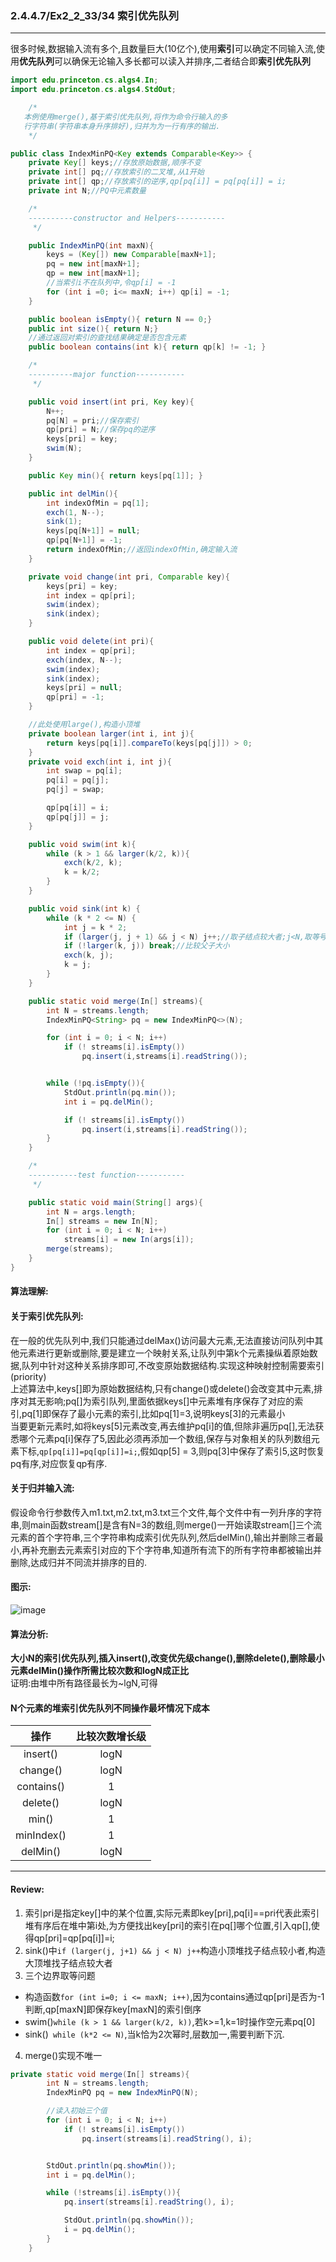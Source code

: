 ### 2.4.4.7/Ex2_2_33/34 索引优先队列

---

很多时候,数据输入流有多个,且数量巨大(10亿个),使用**索引**可以确定不同输入流,使用**优先队列**可以确保无论输入多长都可以读入并排序,二者结合即**索引优先队列**

```Java
import edu.princeton.cs.algs4.In;
import edu.princeton.cs.algs4.StdOut;

    /*
   本例使用merge(),基于索引优先队列,将作为命令行输入的多
   行字符串(字符串本身升序排好),归并为为一行有序的输出.
    */

public class IndexMinPQ<Key extends Comparable<Key>> {
    private Key[] keys;//存放原始数据,顺序不变
    private int[] pq;//存放索引的二叉堆,从1开始
    private int[] qp;//存放索引的逆序,qp[pq[i]] = pq[pq[i]] = i;
    private int N;//PQ中元素数量

    /*
    ----------constructor and Helpers-----------
     */

    public IndexMinPQ(int maxN){
        keys = (Key[]) new Comparable[maxN+1];
        pq = new int[maxN+1];
        qp = new int[maxN+1];
        //当索引i不在队列中,令qp[i] = -1
        for (int i =0; i<= maxN; i++) qp[i] = -1;
    }

    public boolean isEmpty(){ return N == 0;}
    public int size(){ return N;}
    //通过返回对索引的查找结果确定是否包含元素
    public boolean contains(int k){ return qp[k] != -1; }

    /*
    ----------major function-----------
     */

    public void insert(int pri, Key key){
        N++;
        pq[N] = pri;//保存索引
        qp[pri] = N;//保存pq的逆序
        keys[pri] = key;
        swim(N);
    }

    public Key min(){ return keys[pq[1]]; }

    public int delMin(){
        int indexOfMin = pq[1];
        exch(1, N--);
        sink(1);
        keys[pq[N+1]] = null;
        qp[pq[N+1]] = -1;
        return indexOfMin;//返回indexOfMin,确定输入流
    }

    private void change(int pri, Comparable key){
        keys[pri] = key;
        int index = qp[pri];
        swim(index);
        sink(index);
    }

    public void delete(int pri){
        int index = qp[pri];
        exch(index, N--);
        swim(index);
        sink(index);
        keys[pri] = null;
        qp[pri] = -1;
    }

    //此处使用large(),构造小顶堆
    private boolean larger(int i, int j){
        return keys[pq[i]].compareTo(keys[pq[j]]) > 0;
    }
    private void exch(int i, int j){
        int swap = pq[i];
        pq[i] = pq[j];
        pq[j] = swap;

        qp[pq[i]] = i;
        qp[pq[j]] = j;
    }

    public void swim(int k){
        while (k > 1 && larger(k/2, k)){
            exch(k/2, k);
            k = k/2;
        }
    }

    public void sink(int k) {
        while (k * 2 <= N) {
            int j = k * 2;
            if (larger(j, j + 1) && j < N) j++;//取子结点较大者;j<N,取等号j++溢出
            if (!larger(k, j)) break;//比较父子大小
            exch(k, j);
            k = j;
        }
    }

    public static void merge(In[] streams){
        int N = streams.length;
        IndexMinPQ<String> pq = new IndexMinPQ<>(N);

        for (int i = 0; i < N; i++)
            if (! streams[i].isEmpty())
                pq.insert(i,streams[i].readString());


        while (!pq.isEmpty()){
            StdOut.println(pq.min());
            int i = pq.delMin();

            if (! streams[i].isEmpty())
                pq.insert(i,streams[i].readString());
        }
    }

    /*
    -----------test function-----------
     */

    public static void main(String[] args){
        int N = args.length;
        In[] streams = new In[N];
        for (int i = 0; i < N; i++)
            streams[i] = new In(args[i]);
        merge(streams);
    }
}
```

#### 算法理解:

#### 关于索引优先队列:
在一般的优先队列中,我们只能通过delMax()访问最大元素,无法直接访问队列中其他元素进行更新或删除,要是建立一个映射关系,让队列中第k个元素操纵着原始数据,队列中针对这种关系排序即可,不改变原始数据结构.实现这种映射控制需要索引(priority)<br>
上述算法中,keys[]即为原始数据结构,只有change()或delete()会改变其中元素,排序对其无影响;pq[]为索引队列,里面依据keys[]中元素堆有序保存了对应的索引,pq[1]即保存了最小元素的索引,比如pq[1]=3,说明keys[3]的元素最小<br>
当要更新元素时,如将keys[5]元素改变,再去维护pq[i]的值,但除非遍历pq[],无法获悉哪个元素pq[i]保存了5,因此必须再添加一个数组,保存与对象相关的队列数组元素下标,`qp[pq[i]]=pq[qp[i]]=i;`,假如qp[5] = 3,则pq[3]中保存了索引5,这时恢复pq有序,对应恢复qp有序.

#### 关于归并输入流:
假设命令行参数传入m1.txt,m2.txt,m3.txt三个文件,每个文件中有一列升序的字符串,则main函数stream[]是含有N=3的数组,则merge()一开始读取stream[]三个流元素的首个字符串,三个字符串构成索引优先队列,然后delMin(),输出并删除三者最小,再补充删去元素索引对应的下个字符串,知道所有流下的所有字符串都被输出并删除,达成归并不同流并排序的目的.

#### 图示:
![image](https://github.com/NepJNQ/algs4Note/raw/master/2_4/索引优先队列.jpg)


#### 算法分析:
**大小N的索引优先队列,插入insert(),改变优先级change(),删除delete(),删除最小元素delMin()操作所需比较次数和logN成正比**<br>
证明:由堆中所有路径最长为~lgN,可得
#### N个元素的堆索引优先队列不同操作最坏情况下成本
|操作|比较次数增长级|
|:----------:|:----------:|
|insert()|logN|
|change()|logN|
|contains()|1|
|delete()|logN|
|min()|1|
|minIndex()|1|
|delMin()|logN|

---

#### Review:
1. 索引pri是指定key[]中的某个位置,实际元素即key[pri],pq[i]==pri代表此索引堆有序后在堆中第i处,为方便找出key[pri]的索引在pq[]哪个位置,引入qp[],使得qp[pri]=qp[pq[i]]=i;
2. sink()中`if (larger(j, j+1) && j < N) j++`构造小顶堆找子结点较小者,构造大顶堆找子结点较大者
3. 三个边界取等问题
+ 构造函数`for (int i=0; i <= maxN; i++)`,因为contains通过qp[pri]是否为-1判断,qp[maxN]即保存key[maxN]的索引倒序
+ swim()`while (k > 1 && larger(k/2, k))`,若k>=1,k=1时操作空元素pq[0]
+ sink()` while (k*2 <= N)`,当k恰为2次幂时,层数加一,需要判断下沉.
4. merge()实现不唯一
```Java
private static void merge(In[] streams){
        int N = streams.length;
        IndexMinPQ pq = new IndexMinPQ(N);

        //读入初始三个值
        for (int i = 0; i < N; i++)
            if (! streams[i].isEmpty())
                pq.insert(streams[i].readString(), i);


        StdOut.println(pq.showMin());
        int i = pq.delMin();

        while (!streams[i].isEmpty()){
            pq.insert(streams[i].readString(), i);

            StdOut.println(pq.showMin());
            i = pq.delMin();
        }
    }
```